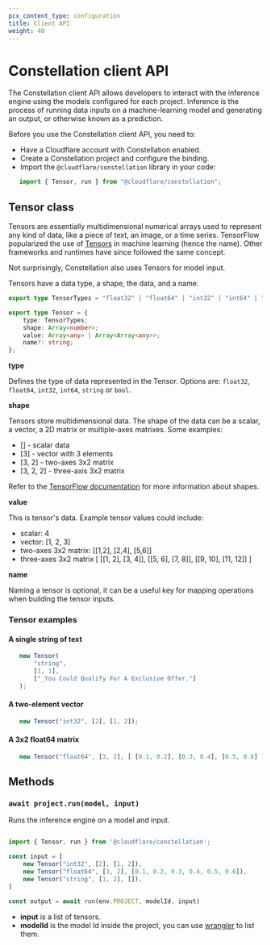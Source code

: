 ```yaml
---
pcx_content_type: configuration
title: Client API
weight: 40
---
```


# Constellation client API

The Constellation client API allows developers to interact with the inference engine using the models configured for each project. Inference is the process of running data inputs on a machine-learning model and generating an output, or otherwise known as a prediction.

Before you use the Constellation client API, you need to:

* Have a Cloudflare account with Constellation enabled.
* Create a Constellation project and configure the binding.
* Import the <code>@cloudflare/constellation</code> library in your code:

```javascript
   import { Tensor, run } from "@cloudflare/constellation";
```

## Tensor class

Tensors are essentially multidimensional numerical arrays used to represent any kind of data, like a piece of text, an image, or a time series. TensorFlow popularized the use of [Tensors](https://www.tensorflow.org/guide/tensor) in machine learning (hence the name). Other frameworks and runtimes have since followed the same concept.

Not surprisingly, Constellation also uses Tensors for model input.

Tensors have a data type, a shape, the data, and a name.

```typescript
export type TensorTypes = "float32" | "float64" | "int32" | "int64" | "string" | "bool";

export type Tensor = {
    type: TensorTypes;
    shape: Array<number>;
    value: Array<any> | Array<Array<any>>;
    name?: string;
};
```

**type**

Defines the type of data represented in the Tensor. Options are: `float32`, `float64`, `int32`, `int64`, `string` or `bool`.

**shape**

Tensors store multidimensional data. The shape of the data can be a scalar, a vector, a 2D matrix or multiple-axes matrixes. Some examples:

* [] - scalar data
* [3] - vector with 3 elements
* [3, 2] - two-axes 3x2 matrix
* [3, 2, 2] - three-axis 3x2 matrix

Refer to the [TensorFlow documentation](https://www.tensorflow.org/guide/tensor) for more information about shapes.

**value**

This is tensor's data. Example tensor values could include:

* scalar: 4
* vector: [1, 2, 3]
* two-axes 3x2 matrix: [[1,2], [2,4], [5,6]]
* three-axes 3x2 matrix [ [[1, 2], [3, 4]], [[5, 6], [7, 8]], [[9, 10], [11, 12]] ]

**name**

Naming a tensor is optional, it can be a useful key for mapping operations when building the tensor inputs.

### Tensor examples

#### A single string of text

```javascript
   new Tensor(
       "string",
       [1, 1],
       ["_You Could Qualify For A Exclusive Offer."]
   );
```

#### A two-element vector

```javascript
   new Tensor("int32", [2], [1, 2]);
```

#### A 3x2 float64 matrix

```javascript
   new Tensor("float64", [3, 2], [ [0.1, 0.2], [0.3, 0.4], [0.5, 0.6] ]);
```

## Methods

### `await project.run(model, input)`

Runs the inference engine on a model and input.

```javascript

import { Tensor, run } from '@cloudflare/constellation';

const input = [
    new Tensor("int32", [2], [1, 2]),
    new Tensor("float64", [3, 2], [0.1, 0.2, 0.3, 0.4, 0.5, 0.6]),
    new Tensor("string", [1, 2], []),
]

const output = await run(env.PROJECT, modelId, input)
```

* **input** is a list of tensors.
* **modelId** is the model Id inside the project, you can use [wrangler](constellation/platform/wrangler/#manage-models) to list them.


